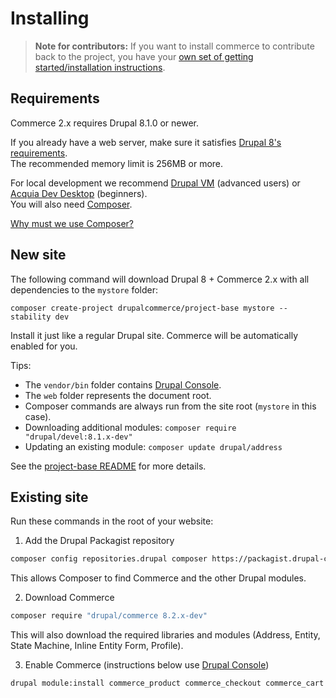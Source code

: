 # Installing

> **Note for contributors:** If you want to install commerce to contribute back to the project, you have your [own set of
> getting started/installation instructions](contributing/getting-started).

## Requirements

Commerce 2.x requires Drupal 8.1.0 or newer.

If you already have a web server, make sure it satisfies [Drupal 8's requirements](https://www.drupal.org/requirements). <br>
The recommended memory limit is 256MB or more.

For local development we recommend [Drupal VM](http://www.drupalvm.com/) (advanced users) or [Acquia Dev Desktop](https://www.acquia.com/products-services/dev-desktop) (beginners). <br>
You will also need [Composer](https://getcomposer.org/doc/00-intro.md#installation-linux-unix-osx).

[Why must we use Composer?](https://bojanz.wordpress.com/2015/09/18/d8-composer-definitive-intro/)

## New site

The following command will download Drupal 8 + Commerce 2.x with all dependencies to the `mystore` folder:

    composer create-project drupalcommerce/project-base mystore --stability dev

Install it just like a regular Drupal site. Commerce will be automatically enabled for you.

Tips:

- The `vendor/bin` folder contains [Drupal Console](https://drupalconsole.com). <br>
- The `web` folder represents the document root. <br>
- Composer commands are always run from the site root (`mystore` in this case). <br>
- Downloading additional modules: `composer require "drupal/devel:8.1.x-dev"` <br>
- Updating an existing module: `composer update drupal/address`

See the [project-base README](https://github.com/drupalcommerce/project-base/blob/8.x/README.md) for more details.

## Existing site

Run these commands in the root of your website:

1. Add the Drupal Packagist repository

 ```sh
 composer config repositories.drupal composer https://packagist.drupal-composer.org
 ```

 This allows Composer to find Commerce and the other Drupal modules.

2. Download Commerce

 ```sh
 composer require "drupal/commerce 8.2.x-dev"
 ```

 This will also download the required libraries and modules (Address, Entity, State Machine, Inline Entity Form, Profile).

3. Enable Commerce (instructions below use [Drupal Console](https://drupalconsole.com))

 ```sh
 drupal module:install commerce_product commerce_checkout commerce_cart commerce_tax
 ```
